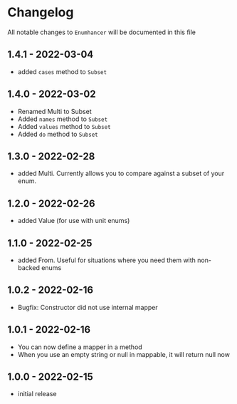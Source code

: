 # Changelog

All notable changes to `Enumhancer` will be documented in this file

## 1.4.1 - 2022-03-04

- added `cases` method to `Subset`

## 1.4.0 - 2022-03-02

- Renamed Multi to Subset
- Added `names` method to `Subset`
- Added `values` method to `Subset`
- Added `do` method to `Subset`

## 1.3.0 - 2022-02-28

- added Multi. Currently allows you to compare against a subset of your enum.

## 1.2.0 - 2022-02-26

- added Value (for use with unit enums)

## 1.1.0 - 2022-02-25

- added From. Useful for situations where you need them with non-backed enums

## 1.0.2 - 2022-02-16

- Bugfix: Constructor did not use internal mapper

## 1.0.1 - 2022-02-16

- You can now define a mapper in a method
- When you use an empty string or null in mappable, it will return null now

## 1.0.0 - 2022-02-15

- initial release
